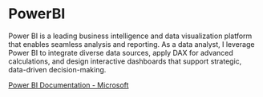 # PowerBI
Power BI is a leading business intelligence and data visualization platform that enables seamless analysis and reporting. As a data analyst, I leverage Power BI to integrate diverse data sources, apply DAX for advanced calculations, and design interactive dashboards that support strategic, data-driven decision-making.

[Power BI Documentation - Microsoft](https://learn.microsoft.com/en-us/power-bi/)
